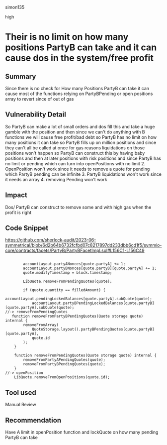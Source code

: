 simon135

high

# Their is no limit on how many positions PartyB can take and it can cause dos in the system/free profit

## Summary
Since there is no check for How many Positions PartyB can take it can cause most of the functions relying on PartyBPending or open positions array to revert since of out of gas 
## Vulnerability Detail
So PartyB can make a lot of small orders and dos fill this and take a huge gamble with the position and then since we can't do anything with B functions  we will cause free profit/bad debt
so PartyB has no limit on how many positions it can take so PartyB fills up on million positions  and since they can't all be called at once for gas reasons liquidations on those positions won't happen 
so PartyB can construct this by having baby positions and then at later positions with risk positions and since PartyB has no limit or pending which can turn into openPositions with no limit 
2. OpenPosition won't work since it needs to remove a quote for pending which PartyB pending can be infinite 
3. PartyB liquidations won't work since it needs an array 
4.  removing Pending won't work 
## Impact
Dos/ PartyB can  construct  to remove some and with high gas when the profit is right 
## Code Snippet
https://github.com/sherlock-audit/2023-06-symmetrical/blob/6d2b64b6732fcfbd07c8217897dd233dbb6cd1f5/symmio-core/contracts/facets/PartyB/PartyBFacetImpl.sol#L156C1-L156C49
```solidity

        accountLayout.partyANonces[quote.partyA] += 1;
        accountLayout.partyBNonces[quote.partyB][quote.partyA] += 1;
        quote.modifyTimestamp = block.timestamp;

        LibQuote.removeFromPendingQuotes(quote);

        if (quote.quantity == filledAmount) {
            accountLayout.pendingLockedBalances[quote.partyA].subQuote(quote);
            accountLayout.partyBPendingLockedBalances[quote.partyB][quote.partyA].subQuote(quote);
//-> removeFromPendingQuotes
   function removeFromPartyBPendingQuotes(Quote storage quote) internal {
        removeFromArray(
            QuoteStorage.layout().partyBPendingQuotes[quote.partyB][quote.partyA],
            quote.id
        );
    }

    function removeFromPendingQuotes(Quote storage quote) internal {
        removeFromPartyAPendingQuotes(quote);
        removeFromPartyBPendingQuotes(quote);
    }
//-> openPosition
    LibQuote.removeFromOpenPositions(quote.id);
```
## Tool used

Manual Review

## Recommendation
Have A limit in openPosition function and lockQuote on how many pending PartyB can take 